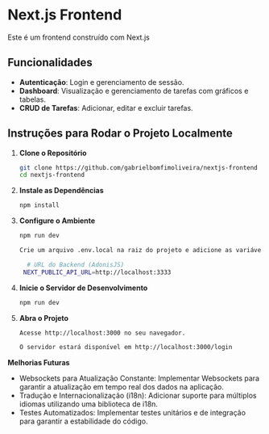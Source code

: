 # Next.js Frontend

Este é um frontend construído com Next.js

## Funcionalidades

- **Autenticação**: Login e gerenciamento de sessão.
- **Dashboard**: Visualização e gerenciamento de tarefas com gráficos e tabelas.
- **CRUD de Tarefas**: Adicionar, editar e excluir tarefas.

## Instruções para Rodar o Projeto Localmente

1. **Clone o Repositório**

   ```bash
   git clone https://github.com/gabrielbomfimoliveira/nextjs-frontend
   cd nextjs-frontend

2. **Instale as Dependências**

   ```bash
   npm install
   
3. **Configure o Ambiente**

   ```bash
   npm run dev

   Crie um arquivo .env.local na raiz do projeto e adicione as variáveis de ambiente necessárias.
   
     # URL do Backend (AdonisJS)
    NEXT_PUBLIC_API_URL=http://localhost:3333
   
4. **Inicie o Servidor de Desenvolvimento**

   ```bash
   npm run dev

   
4. **Abra o Projeto**

   ```bash
   Acesse http://localhost:3000 no seu navegador.

   O servidor estará disponível em http://localhost:3000/login

**Melhorias Futuras**

- Websockets para Atualização Constante: Implementar Websockets para garantir a atualização em tempo real dos dados na aplicação.
- Tradução e Internacionalização (i18n): Adicionar suporte para múltiplos idiomas utilizando uma biblioteca de i18n.
- Testes Automatizados: Implementar testes unitários e de integração para garantir a estabilidade do código.
